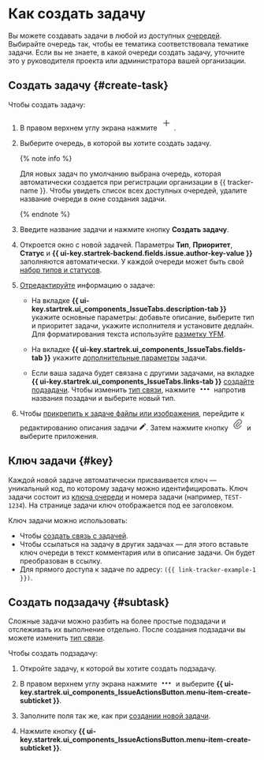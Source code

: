 # Как создать задачу

Вы можете создавать задачи в любой из доступных [очередей](../queue-intro.md). Выбирайте очередь так, чтобы ее тематика соответствовала тематике задачи. Если вы не знаете, в какой очереди создать задачу, уточните это у руководителя проекта или администратора вашей организации.

## Создать задачу {#create-task}

Чтобы создать задачу:

1. В правом верхнем углу экрана нажмите ![](../../_assets/tracker/add-task-mobile.png).

1. Выберите очередь, в которой вы хотите создать задачу. 

	
    {% note info %}

    Для новых задач по умолчанию выбрана очередь, которая автоматически создается при регистрации организации в {{ tracker-name }}. Чтобы увидеть список всех доступных очередей, удалите название очереди в окне создания задачи.

    {% endnote %}
		
	

1. Введите название задачи и нажмите кнопку **Создать задачу**.

1. Откроется окно с новой задачей. Параметры **Тип**, **Приоритет**, **Статус** и **{{ ui-key.startrek-backend.fields.issue.author-key-value }}** заполняются автоматически. У каждой очереди может быть свой [набор типов и статусов](../manager/add-ticket-type.md).

1. [Отредактируйте](edit-ticket.md) информацию о задаче:
        
    * На вкладке **{{ ui-key.startrek.ui_components_IssueTabs.description-tab }}** укажите основные параметры: добавьте описание, выберите тип и приоритет задачи, укажите исполнителя и установите дедлайн. Для форматирования текста используйте [разметку YFM](../user/markup.md).
        
    * На вкладке **{{ ui-key.startrek.ui_components_IssueTabs.fields-tab }}** укажите [дополнительные параметры](../user/create-param.md#default-fields) задачи.

    * Если ваша задача будет связана с другими задачами, на вкладке **{{ ui-key.startrek.ui_components_IssueTabs.links-tab }}** [создайте подзадачи](#subtask). Чтобы изменить [тип связи](../user/links.md), нажмите ![](../../_assets/tracker/dots.png) напротив названия позадачи и выберите новый тип.
    
1. Чтобы [прикрепить к задаче файлы или изображения](attach-file.md), перейдите к редактированию описания задачи ![](../../_assets/tracker/icon-edit.png). Затем нажмите кнопку ![](../../_assets/tracker/pin.png) и выберите приложения.

## Ключ задачи {#key}

Каждой новой задаче автоматически присваивается ключ — уникальный код, по которому задачу можно идентифицировать. Ключ задачи состоит из [ключа очереди](../manager/create-queue.md#key) и номера задачи (например, `TEST-1234`). На странице задачи ключ отображается под ее заголовком.

Ключ задачи можно использовать:

* Чтобы [создать связь с задачей](ticket-links.md).
* Чтобы ссылаться на задачу в других задачах — для этого вставьте ключ очереди в текст комментария или в описание задачи. Он будет преобразован в ссылку.
* Для прямого доступа к задаче по адресу: `({{ link-tracker-example-1 }})`.

## Создать подзадачу {#subtask}

Сложные задачи можно разбить на более простые подзадачи и отслеживать их выполнение отдельно. После создания подзадачи вы можете изменить [тип связи](../user/links.md).

Чтобы создать подзадачу:

1. Откройте задачу, к которой вы хотите создать подзадачу.

1. В правом верхнем углу экрана нажмите ![](../../_assets/tracker/dots.png) и выберите **{{ ui-key.startrek.ui_components_IssueActionsButton.menu-item-create-subticket }}**.

1. Заполните поля так же, как при [создании новой задачи](#create-task).

1. Нажмите кнопку **{{ ui-key.startrek.ui_components_IssueActionsButton.menu-item-create-subticket }}**.




